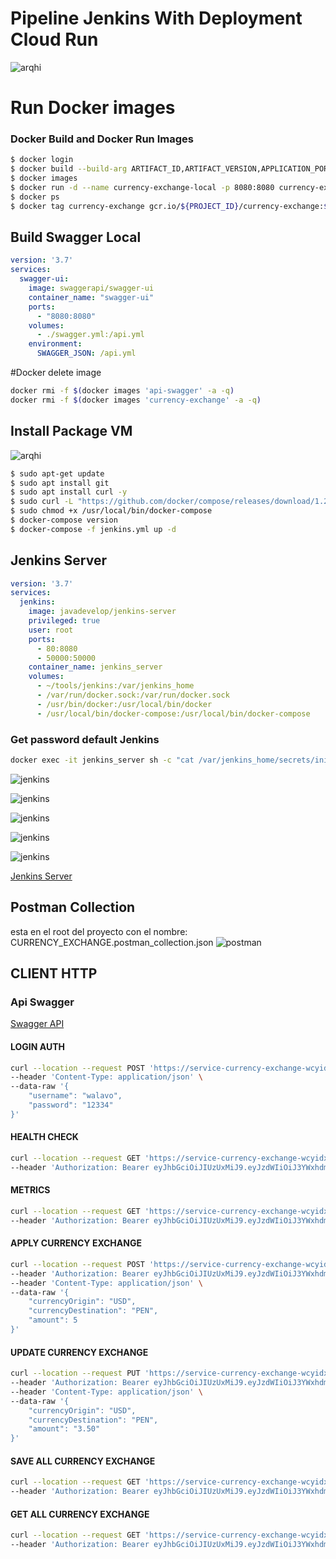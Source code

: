 # Pipeline Jenkins With Deployment Cloud Run  

![arqhi](./img/arq.jpg)


# Run Docker images

### Docker Build and Docker Run Images
```bash
$ docker login
$ docker build --build-arg ARTIFACT_ID,ARTIFACT_VERSION,APPLICATION_PORT . -t currency-exchange:${ARTIFACT_VERSION}
$ docker images
$ docker run -d --name currency-exchange-local -p 8080:8080 currency-exchange:${ARTIFACT_VERSION}
$ docker ps
$ docker tag currency-exchange gcr.io/${PROJECT_ID}/currency-exchange:${ARTIFACT_VERSION}
```
## Build Swagger Local

```yaml
version: '3.7'
services:
  swagger-ui:
    image: swaggerapi/swagger-ui
    container_name: "swagger-ui"
    ports:
      - "8080:8080"
    volumes:
      - ./swagger.yml:/api.yml
    environment:
      SWAGGER_JSON: /api.yml
```

#Docker delete image

```bash
docker rmi -f $(docker images 'api-swagger' -a -q)
docker rmi -f $(docker images 'currency-exchange' -a -q)
```

## Install Package VM

![arqhi](./img/jenkins-cloud-engine.jpg)

```bash
$ sudo apt-get update
$ sudo apt install git
$ sudo apt install curl -y
$ sudo curl -L "https://github.com/docker/compose/releases/download/1.26.2/docker-compose-$(uname -s)-$(uname -m)" -o /usr/local/bin/docker-compose
$ sudo chmod +x /usr/local/bin/docker-compose
$ docker-compose version
$ docker-compose -f jenkins.yml up -d
```

## Jenkins Server
```yaml
version: '3.7'
services:
  jenkins:
    image: javadevelop/jenkins-server
    privileged: true
    user: root
    ports:
      - 80:8080
      - 50000:50000
    container_name: jenkins_server
    volumes:
      - ~/tools/jenkins:/var/jenkins_home
      - /var/run/docker.sock:/var/run/docker.sock
      - /usr/bin/docker:/usr/local/bin/docker
      - /usr/local/bin/docker-compose:/usr/local/bin/docker-compose
```

### Get password default Jenkins
```bash
docker exec -it jenkins_server sh -c "cat /var/jenkins_home/secrets/initialAdminPassword"
```

![jenkins](./img/jenkins.png)

![jenkins](./img/credentials.png)

![jenkins](./img/parameters.png)

![jenkins](./img/jenkins-pipeline.png)

![jenkins](./img/execution-pipeline.png)

[Jenkins Server](http://jenkins-wala.duckdns.org/)



## Postman Collection

esta en el root del proyecto con el nombre: CURRENCY_EXCHANGE.postman_collection.json
![postman](./img/postman-test.png)

## CLIENT HTTP

### Api Swagger

[Swagger API](https://swagger-currency-exchange-wcyidxth5q-uc.a.run.app)
 
#### LOGIN AUTH

```bash
curl --location --request POST 'https://service-currency-exchange-wcyidxth5q-uc.a.run.app/authentication' \
--header 'Content-Type: application/json' \
--data-raw '{
    "username": "walavo",
    "password": "12334"
}'
```

#### HEALTH CHECK

```bash
curl --location --request GET 'https://service-currency-exchange-wcyidxth5q-uc.a.run.app/health' \
--header 'Authorization: Bearer eyJhbGciOiJIUzUxMiJ9.eyJzdWIiOiJ3YWxhdm8iLCJleHAiOjE2MjQ4NjU5NjYsImlhdCI6MTYyNDg0Nzk2Nn0.SCeK957PRYHBD90KEz-YuTS8pf0l-8FRcDMDGe7Bh2b-NAjxNObjrdh3qgp2XxtLpIzD2BuLq2H6DqNmTPFKUA'
```


#### METRICS

```bash
curl --location --request GET 'https://service-currency-exchange-wcyidxth5q-uc.a.run.app/metrics' \
--header 'Authorization: Bearer eyJhbGciOiJIUzUxMiJ9.eyJzdWIiOiJ3YWxhdm8iLCJleHAiOjE2MTc5MDQwNjMsImlhdCI6MTYxNzg4NjA2M30.EK9MtPmlYKkNuLlXwF-3ga58ndzAnvcqS8Zhiu7Pmi7QtVBEEvIhoVEtyXfaOrt2RLA-NTy6V-eD4OY0soCvpg'
```


#### APPLY CURRENCY EXCHANGE

```bash
curl --location --request POST 'https://service-currency-exchange-wcyidxth5q-uc.a.run.app/api/v1/currency-exchange/apply' \
--header 'Authorization: Bearer eyJhbGciOiJIUzUxMiJ9.eyJzdWIiOiJ3YWxhdm8iLCJleHAiOjE2MjQ4NjU5NjYsImlhdCI6MTYyNDg0Nzk2Nn0.SCeK957PRYHBD90KEz-YuTS8pf0l-8FRcDMDGe7Bh2b-NAjxNObjrdh3qgp2XxtLpIzD2BuLq2H6DqNmTPFKUA' \
--header 'Content-Type: application/json' \
--data-raw '{
    "currencyOrigin": "USD",
    "currencyDestination": "PEN",
    "amount": 5
}'
```

#### UPDATE CURRENCY EXCHANGE

```bash
curl --location --request PUT 'https://service-currency-exchange-wcyidxth5q-uc.a.run.app/api/v1/currency-exchange' \
--header 'Authorization: Bearer eyJhbGciOiJIUzUxMiJ9.eyJzdWIiOiJ3YWxhdm8iLCJleHAiOjE2MjQ4NjU5NjYsImlhdCI6MTYyNDg0Nzk2Nn0.SCeK957PRYHBD90KEz-YuTS8pf0l-8FRcDMDGe7Bh2b-NAjxNObjrdh3qgp2XxtLpIzD2BuLq2H6DqNmTPFKUA' \
--header 'Content-Type: application/json' \
--data-raw '{
    "currencyOrigin": "USD",
    "currencyDestination": "PEN",
    "amount": "3.50"
}'
```

#### SAVE ALL CURRENCY EXCHANGE

```bash
curl --location --request GET 'https://service-currency-exchange-wcyidxth5q-uc.a.run.app/metrics' \
--header 'Authorization: Bearer eyJhbGciOiJIUzUxMiJ9.eyJzdWIiOiJ3YWxhdm8iLCJleHAiOjE2MjQ4NjU5NjYsImlhdCI6MTYyNDg0Nzk2Nn0.SCeK957PRYHBD90KEz-YuTS8pf0l-8FRcDMDGe7Bh2b-NAjxNObjrdh3qgp2XxtLpIzD2BuLq2H6DqNmTPFKUA'
```

#### GET ALL CURRENCY EXCHANGE

```bash
curl --location --request GET 'https://service-currency-exchange-wcyidxth5q-uc.a.run.app/metrics' \
--header 'Authorization: Bearer eyJhbGciOiJIUzUxMiJ9.eyJzdWIiOiJ3YWxhdm8iLCJleHAiOjE2MjQ4NjU5NjYsImlhdCI6MTYyNDg0Nzk2Nn0.SCeK957PRYHBD90KEz-YuTS8pf0l-8FRcDMDGe7Bh2b-NAjxNObjrdh3qgp2XxtLpIzD2BuLq2H6DqNmTPFKUA'
```